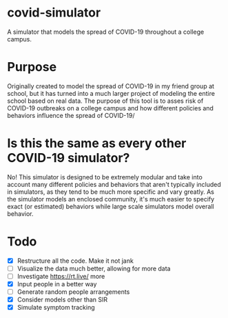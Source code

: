 # covid-simulator
A simulator that models the spread of COVID-19 throughout a college campus.

# Purpose

Originally created to model the spread of COVID-19 in my friend group at school, but it has turned into a much larger project of modeling the entire school based on real data.
The purpose of this tool is to asses risk of COVID-19 outbreaks on a college campus and how different policies and behaviors influence the spread of COVID-19/

# Is this the same as every other COVID-19 simulator?
No! This simulator is designed to be extremely modular and take into account many different policies and behaviors that aren't typically included in simulators, as they tend to be much more specific and vary greatly. As the simulator models an enclosed community, it's much easier to specify exact (or estimated) behaviors while large scale simulators model overall behavior.

# Todo
- [x] Restructure all the code. Make it not jank
- [ ] Visualize the data much better, allowing for more data
- [ ] Investigate https://rt.live/ more
- [x] Input people in a better way
- [ ] Generate random people arrangements
- [x] Consider models other than SIR
- [x] Simulate symptom tracking
